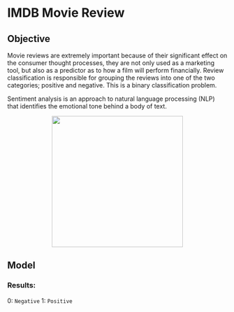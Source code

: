 # IMDB Movie Review

## Objective
Movie reviews are extremely important because of their significant effect on the consumer thought processes, they are not only used as a marketing tool, but also as a predictor as to how a film will perform financially. Review classification is responsible for grouping the reviews into one of the two categories;  positive and negative. This is a binary classification problem.

Sentiment analysis is an approach to natural language processing (NLP) that identifies the emotional tone behind a body of text.

<p align="center">
<img src = https://user-images.githubusercontent.com/62629426/227086082-013c2166-2ece-4651-ae55-8541ec17025c.png width = 300>
</p>


## Model

### Results:

0: `Negative`
1: `Positive`
